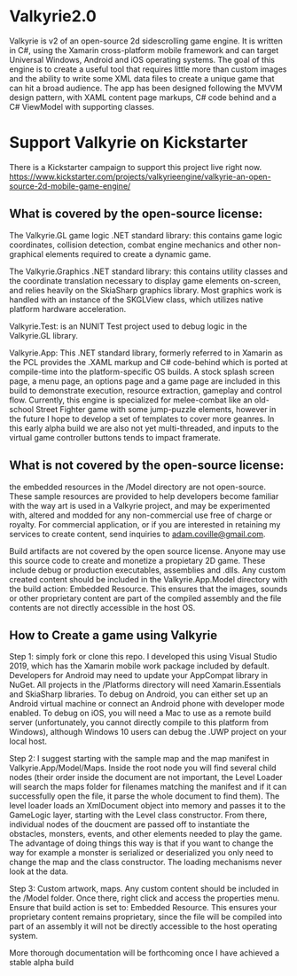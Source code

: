 # Valkyrie2.0

Valkyrie is v2 of an open-source 2d sidescrolling game engine. It is written in C#, using the Xamarin cross-platform mobile framework
and can target Universal Windows, Android and iOS operating systems. The goal of this engine is to create a useful tool that requires
little more than custom images and the ability to write some XML data files to create a unique game that can hit a broad audience. 
The app has been designed following the MVVM design pattern, with XAML content page markups, C# code behind and a C# ViewModel with
supporting classes.

# Support Valkyrie on Kickstarter

There is a Kickstarter campaign to support this project live right now. 
https://www.kickstarter.com/projects/valkyrieengine/valkyrie-an-open-source-2d-mobile-game-engine/

## What is covered by the open-source license: 

The Valkyrie.GL game logic .NET standard library: this contains game logic coordinates, collision detection, combat engine mechanics
and other non-graphical elements required to create a dynamic game. 

The Valkyrie.Graphics .NET standard library: this contains utility classes and the coordinate translation necessary to display game
elements on-screen, and relies heavily on the SkiaSharp graphics library. Most graphics work is handled with an instance of the 
SKGLView class, which utilizes native platform hardware acceleration. 

Valkyrie.Test: is an NUNIT Test project used to debug logic in the Valkyrie.GL library.

Valkyrie.App: This .NET standard library, formerly referred to in Xamarin as the PCL provides the .XAML markup and C# code-behind which
is ported at compile-time into the platform-specific OS builds. A stock splash screen page, a menu page, an options page and a game page
are included in this build to demonstrate execution, resource extraction, gameplay and control flow. Currently, this engine is specialized
for melee-combat like an old-school Street Fighter game with some jump-puzzle elements, however in the future I hope to develop a set of 
templates to cover more geanres. In this early alpha build we are also not yet multi-threaded, and inputs to the virtual game controller 
buttons tends to impact framerate. 

## What is not covered by the open-source license:

the embedded resources in the /Model directory are not open-source. These sample resources are provided to help developers become 
familiar with the way art is used in a Valkyrie project, and may be experimented with, altered and modded for any non-commercial 
use free of charge or royalty. For commercial application, or if you are interested in retaining my services to create content, 
send inquiries to adam.coville@gmail.com. 

Build artifacts are not covered by the open source license. Anyone may use this source code to create and monetize a propietary 2D game. 
These include debug or production executables, assemblies and .dlls. Any custom created content should be included in the 
Valkyrie.App.Model directory with the build action: Embedded Resource. This ensures that the images, sounds or other proprietary 
content are part of the compiled assembly and the file contents are not directly accessible in the host OS. 

## How to Create a game using Valkyrie

Step 1: simply fork or clone this repo. I developed this using Visual Studio 2019, which has the Xamarin mobile work package included
by default. Developers for Android may need to update your AppCompat library in NuGet. All projects in the /Platforms directory will 
need Xamarin.Essentials and SkiaSharp libraries. To debug on Android, you can either set up an Android virtual machine or connect an
Android phone with developer mode enabled. To debug on iOS, you will need a Mac to use as a remote build server (unfortunately, you cannot
directly compile to this platform from Windows), although Windows 10 users can debug the .UWP project on your local host. 

Step 2: I suggest starting with the sample map and the map manifest in Valkyrie.App/Model/Maps. Inside the <level> root node you will find 
several child nodes (their order inside the document are not important, the Level Loader will search the maps folder for filenames
matching the manifest and if it can successfully open the file, it parse the whole document to find them). The level loader loads an 
XmlDocument object into memory and passes it to the GameLogic layer, starting with the Level class constructor. From there, individual 
nodes of the doucment are passed off to instantiate the obstacles, monsters, events, and other elements needed to play the game. The 
advantage of doing things this way is that if you want to change the way for example a monster is serialized or deserialized you only 
need to change the map and the class constructor. The loading mechanisms never look at the data. 

Step 3: Custom artwork, maps. Any custom content should be included in the /Model folder. Once there, right click and access the properties
menu. Ensure that build action is set to: Embedded Resource. This ensures your proprietary content remains proprietary, since the file 
will be compiled into part of an assembly it will not be directly accessible to the host operating system.

More thorough documentation will be forthcoming once I have achieved a stable alpha build
